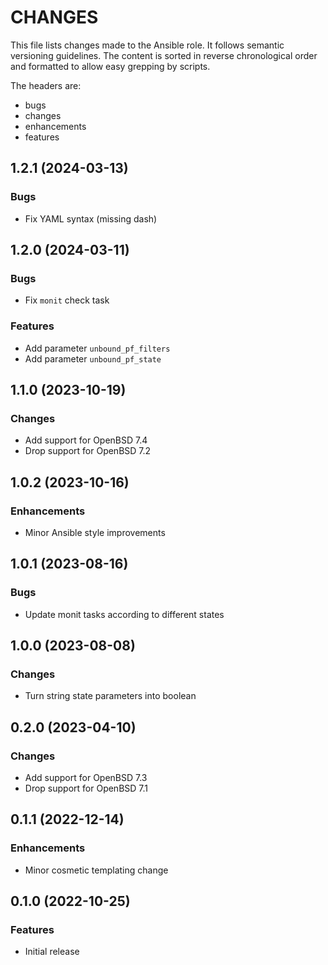 # CHANGES

This file lists changes made to the Ansible role. It follows semantic versioning
guidelines. The content is sorted in reverse chronological order and formatted
to allow easy grepping by scripts.

The headers are:
- bugs
- changes
- enhancements
- features

## 1.2.1 (2024-03-13)

### Bugs

- Fix YAML syntax (missing dash)

## 1.2.0 (2024-03-11)

### Bugs

- Fix `monit` check task

### Features

- Add parameter `unbound_pf_filters`
- Add parameter `unbound_pf_state`

## 1.1.0 (2023-10-19)

### Changes

- Add support for OpenBSD 7.4
- Drop support for OpenBSD 7.2

## 1.0.2 (2023-10-16)

### Enhancements

- Minor Ansible style improvements

## 1.0.1 (2023-08-16)

### Bugs

- Update monit tasks according to different states

## 1.0.0 (2023-08-08)

### Changes

- Turn string state parameters into boolean

## 0.2.0 (2023-04-10)

### Changes

- Add support for OpenBSD 7.3
- Drop support for OpenBSD 7.1

## 0.1.1 (2022-12-14)

### Enhancements

- Minor cosmetic templating change

## 0.1.0 (2022-10-25)

### Features

- Initial release

